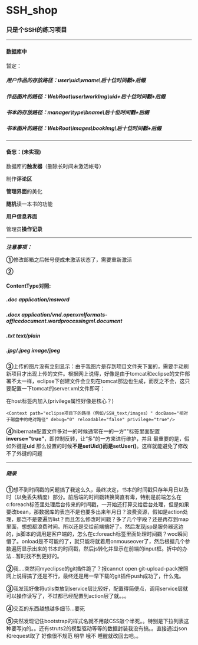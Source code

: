 # SSH_shop
### 只是个SSH的练习项目

---------------------------------------------------------------------------------------------------------

#### 数据库中
暂定：

#####  用户作品的存放路径：user\uid\wname\后十位时间戳+后缀

##### 作品图片的路径：WebRoot\user\workImg\uid+后十位时间戳+后缀

#####  书本的存放路径：manager\type\bname\后十位时间戳+后缀

##### 书本图片的路径：WebRoot\images\bookImg\后十位时间戳+后缀

---------------------------------------------------------------------------------------------------------

#### 备忘：(未实现)

数据库的**触发器**（删除长时间未激活帐号）

制作**评论区**

**管理界面**的美化

**随机**读一本书的功能

**用户信息界面**

管理员**操作记录**

---------------------------------------------------------------------------------------------------------

***注意事项：***

**①**修改邮箱之后帐号便成未激活状态了，需要重新激活

**②**

#### ContentType对照:

##### .doc       application/msword

##### .docx      application/vnd.openxmlformats-officedocument.wordprocessingml.document

##### .txt       text/plain

##### .jpg/.jpeg image/jpeg



**③**上传的图片没有立刻显示：由于我图片是存到项目文件夹下面的，需要手动刷新项目才出现上传的文件。根据网上说得，好像是由于tomcat和eclipse的文件部署不太一样，eclipse下创建文件会立刻在tomcat那边也生成，而反之不会，这只要配置一下tomcat的server.xml文件即可：

在host标签内加入(privilege属性好像是核心？)

`<Context path="eclipse项目下的路径（例如/SSH_text/images）" docBase="相对于磁盘中的绝对路径" debug="0" reloadable="false" privilege="true"/>`

**④**hibernate配置文件多对一的时候通常在**一**的一方"**<set>**"标签里面配置**inverse="true"**，即控制反转，让“多”的一方来进行维护，并且 最重要的是，假如外键是**uid** 那么设置的时候**不是setUid()而是setUser()**。这样就能避免了修改不了外键的问题

--------------------------------------------------------------------------------------------------------------

##### 随录

**①**想不到时间戳的问题搞了我这么久，最终决定，书本的时间戳只存年月日以及时（以免丢失精度）部分。前后端的时间戳转换简直有毒，特别是前端怎么在c:foreach标签里处理后台传来的时间戳，一开始还打算交给后台处理，但是如果要改bean，那数据库的表岂不是也要多出来年月日？浪费资源，假如是action处理，那岂不是要遍历list？而且怎么修改时间戳？多了几个字段？还是再存到map里面，想想都浪费时间。所以还是交给前端搞好了。然后发现jsp是服务器这边的，js脚本的调用是客户端的，怎么在c:foreach标签里面处理时间戳？woc瞬间懵了。onload是不可能的了，就只能将就着用onmouseover了，然后根据几个参数遍历显示出来的书本的时间戳，然后js转化并显示在前端的input框。折中的办法...暂时找不到更好的。

**②**我....突然间myeclipse的git插件跪了？报cannot open git-upload-pack按照网上说得搞了还是不行，最终还是用一早下载的git插件push成功了，什么鬼。

**③**我发现好像将utils类放到service层比较好，配置得简便点，调用service层就可以操作读写了，不过都已经配置到action层了就。。。

**④**交互的东西越想越多细节...要死

**⑤**突然发现记住bootstrap的样式名就不用敲CSS敲个半死。。特别是下拉列表这种要写jq的。。还有struts2的模型驱动等等的数据封装我没有搞。。直接通过json和request取了 好像很不规范 明早 哦不 睡醒就改回去吧。。

